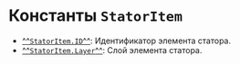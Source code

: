 # Константы `StatorItem`

- [^^`StatorItem.ID`^^](./ID.md): Идентификатор элемента статора.
- [^^`StatorItem.Layer`^^](./Layer.md): Слой элемента статора.
